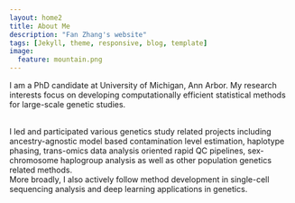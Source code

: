 ```yaml
---
layout: home2
title: About Me
description: "Fan Zhang's website"
tags: [Jekyll, theme, responsive, blog, template]
image:
  feature: mountain.png
---
```


I am a PhD candidate at University of Michigan, Ann Arbor. My research interests focus on developing computationally efficient statistical methods for large-scale genetic studies.

<br />
I led and participated various genetics study related projects including  ancestry-agnostic model based contamination level estimation, haplotype phasing, trans-omics data analysis oriented rapid QC pipelines, sex-chromosome haplogroup analysis as well as other population genetics related methods.

<br />
More broadly, I also actively follow method development in single-cell sequencing analysis and deep learning applications in genetics.
